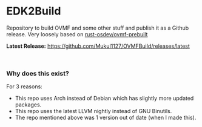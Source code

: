 # EDK2Build
Repository to build OVMF and some other stuff and publish it as a Github release. Very loosely based on [rust-osdev/ovmf-prebuilt](https://github.com/rust-osdev/ovmf-prebuilt)

<b>Latest Release:</b> https://github.com/Mukul1127/OVMFBuild/releases/latest

<br />

### Why does this exist?
For 3 reasons:
- This repo uses Arch instead of Debian which has slightly more updated packages.
- This repo uses the latest LLVM nightly instead of GNU Binutils.
- The repo mentioned above was 1 version out of date (when I made this).
